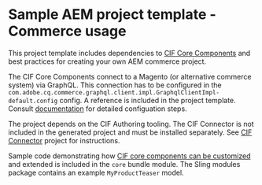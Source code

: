 # Sample AEM project template - Commerce usage

This project template includes dependencies to [CIF Core Components](https://github.com/adobe/aem-core-cif-components) and  best practices for creating your own AEM commerce project.

The CIF Core Components connect to a Magento (or alternative commerce system) via GraphQL. This connection has to be configured in the `com.adobe.cq.commerce.graphql.client.impl.GraphqlClientImpl-default.config` config. A reference is included in the project template. Consult [documentation](https://github.com/adobe/aem-core-cif-components/wiki/configuration) for detailed configuation steps.

The project depends on the CIF Authoring tooling. The CIF Connector is not included in the generated project and must be installed separately. See [CIF Connector](https://github.com/adobe/commerce-cif-connector) project for instructions.

Sample code demonstrating how [CIF core components can be customized](https://github.com/adobe/aem-core-cif-components/wiki/Customizing-CIF-Core-Components) and extended is included in the `core` bundle module. The Sling modules package contains an example `MyProductTeaser` model.
 